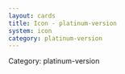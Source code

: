 ```yaml
---
layout: cards
title: Icon - platinum-version
system: icon
category: platinum-version
---
```

<div class="alert alert-secondary mb-4"><span class="i18n innerHTML-category">Category: </span><span class="i18n innerHTML-cat-platinum-version">platinum-version</span></div>
